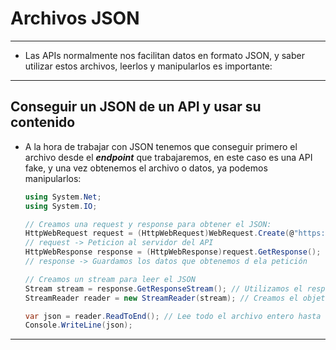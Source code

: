 # Archivos JSON
---

- Las APIs normalmente nos facilitan datos en formato JSON, y saber utilizar estos archivos, leerlos y manipularlos es importante:

---

## Conseguir un JSON de un API y usar su contenido

- A la hora de trabajar con JSON tenemos que conseguir primero el archivo desde el ***endpoint*** que trabajaremos, en este caso es una API fake, y una vez obtenemos el archivo o datos, ya podemos manipularlos:

    ```cs
    using System.Net;
    using System.IO;

    // Creamos una request y response para obtener el JSON:
    HttpWebRequest request = (HttpWebRequest)WebRequest.Create(@"https://cat-fact.herokuapp.com/facts");
    // request -> Peticion al servidor del API
    HttpWebResponse response = (HttpWebResponse)request.GetResponse();
    // response -> Guardamos los datos que obtenemos d ela petición

    // Creamos un stream para leer el JSON
    Stream stream = response.GetResponseStream(); // Utilizamos el response y lo pasamos a stream
    StreamReader reader = new StreamReader(stream); // Creamos el objeto para leer las respuesta

    var json = reader.ReadToEnd(); // Lee todo el archivo entero hasta el final
    Console.WriteLine(json);
    ```
---
